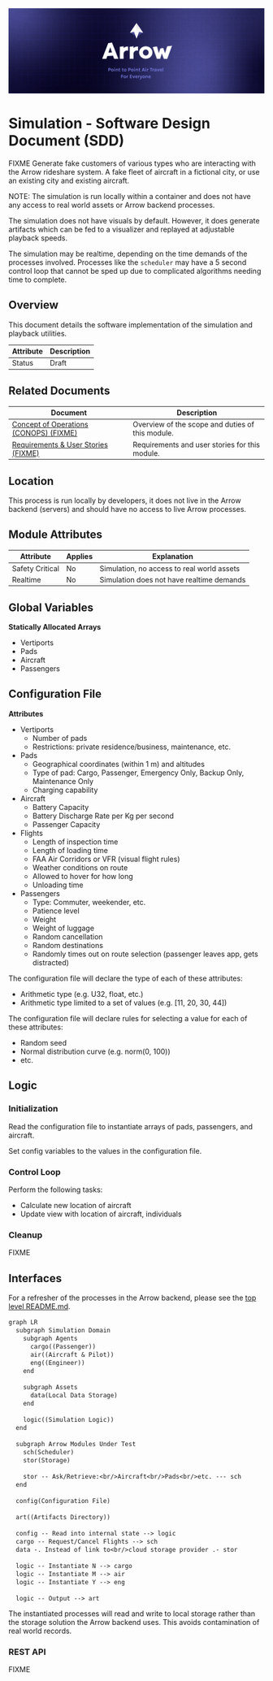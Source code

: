 ![Arrow Banner](https://github.com/Arrow-air/.github/raw/main/profile/assets/arrow_v2_twitter-banner_neu.png)

# Simulation - Software Design Document (SDD)

FIXME Generate fake customers of various types who are interacting with the Arrow rideshare system. A fake fleet of aircraft in a fictional city, or use an existing city and existing aircraft.

NOTE: The simulation is run locally within a container and does not have any access to real world assets or Arrow backend processes.

The simulation does not have visuals by default. However, it does generate artifacts which can be fed to a visualizer and replayed at adjustable playback speeds.

The simulation may be realtime, depending on the time demands of the processes involved. Processes like the `scheduler` may have a 5 second control loop that cannot be sped up due to complicated algorithms needing time to complete.

## Overview

This document details the software implementation of the simulation and playback utilities.

Attribute | Description
--- | ---
Status | Draft

## Related Documents

Document | Description
--- | ---
[Concept of Operations (CONOPS) (FIXME)](./FIXME) | Overview of the scope and duties of this module.
[Requirements & User Stories (FIXME)](./FIXME) | Requirements and user stories for this module.

## Location

This process is run locally by developers, it does not live in the Arrow backend (servers) and should have no access to live Arrow processes.

## Module Attributes

Attribute | Applies | Explanation
--- | --- | ---
Safety Critical | No | Simulation, no access to real world assets
Realtime | No | Simulation does not have realtime demands

## Global Variables

**Statically Allocated Arrays**

+ Vertiports
+ Pads
+ Aircraft
+ Passengers

## Configuration File

**Attributes**

+ Vertiports
  + Number of pads
  + Restrictions: private residence/business, maintenance, etc.
+ Pads
  + Geographical coordinates (within 1 m) and altitudes
  + Type of pad: Cargo, Passenger, Emergency Only, Backup Only, Maintenance Only
  + Charging capability
+ Aircraft
  + Battery Capacity
  + Battery Discharge Rate per Kg per second
  + Passenger Capacity
+ Flights
  + Length of inspection time
  + Length of loading time
  + FAA Air Corridors or VFR (visual flight rules)
  + Weather conditions on route
  + Allowed to hover for how long
  + Unloading time
+ Passengers
  + Type: Commuter, weekender, etc.
  + Patience level
  + Weight
  + Weight of luggage
  + Random cancellation
  + Random destinations
  + Randomly times out on route selection (passenger leaves app, gets distracted)

The configuration file will declare the type of each of these attributes:
+ Arithmetic type (e.g. U32, float, etc.)
+ Arithmetic type limited to a set of values (e.g. [11, 20, 30, 44])

The configuration file will declare rules for selecting a value for each of these attributes:
+ Random seed
+ Normal distribution curve (e.g. norm(0, 100))
+ etc.

## Logic 

### Initialization

Read the configuration file to instantiate arrays of pads, passengers, and aircraft.

Set config variables to the values in the configuration file.

### Control Loop

Perform the following tasks:
+ Calculate new location of aircraft
+ Update view with location of aircraft, individuals

### Cleanup

FIXME

## Interfaces

For a refresher of the processes in the Arrow backend, please see the [top level README.md](../README.md).

```mermaid
graph LR
  subgraph Simulation Domain
    subgraph Agents
      cargo((Passenger))
      air((Aircraft & Pilot))
      eng((Engineer))
    end

    subgraph Assets
      data(Local Data Storage)
    end

    logic((Simulation Logic))
  end

  subgraph Arrow Modules Under Test
    sch(Scheduler)
    stor(Storage)

    stor -- Ask/Retrieve:<br/>Aircraft<br/>Pads<br/>etc. --- sch
  end

  config(Configuration File)

  art((Artifacts Directory))

  config -- Read into internal state --> logic
  cargo -- Request/Cancel Flights --> sch
  data -. Instead of link to<br/>cloud storage provider .- stor

  logic -- Instantiate N --> cargo
  logic -- Instantiate M --> air
  logic -- Instantiate Y --> eng

  logic -- Output --> art
```

The instantiated processes will read and write to local storage rather than the storage solution the Arrow backend uses. This avoids contamination of real world records.

### REST API

FIXME
